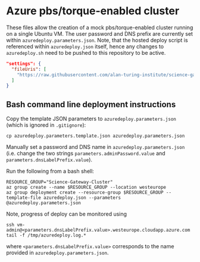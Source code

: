 # Azure pbs/torque-enabled cluster

These files allow the creation of a mock pbs/torque-enabled cluster running on a single Ubuntu VM. The user password and DNS prefix are currently set within `azuredeploy.parameters.json`. Note, that the hosted deploy script is referenced within `azuredeploy.json` itself, hence any changes to `azuredeploy.sh` need to be pushed to this repository to be active.

```json
"settings": {
  "fileUris": [
    "https://raw.githubusercontent.com/alan-turing-institute/science-gateway-cluster/master/blue/vm/azuredeploy.sh"
  ]
}
```

## Bash command line deployment instructions

Copy the template JSON parameters to `azuredeploy.parameters.json` (which is ignored in `.gitignore`):

```shell
cp azuredeploy.parameters.template.json azuredeploy.parameters.json
```

Manually set a password and DNS name in `azuredeploy.parameters.json` (i.e. change the two strings `parameters.adminPassword.value` and `parameters.dnsLabelPrefix.value`).

Run the following from a bash shell:

```shell
RESOURCE_GROUP="Science-Gateway-Cluster"
az group create --name $RESOURCE_GROUP --location westeurope
az group deployment create --resource-group $RESOURCE_GROUP --template-file azuredeploy.json --parameters @azuredeploy.parameters.json
```

Note, progress of deploy can be monitored using

```shell
ssh vm-admin@<parameters.dnsLabelPrefix.value>.westeurope.cloudapp.azure.com
tail -f /tmp/azuredeploy.log.*
```

where `<parameters.dnsLabelPrefix.value>` corresponds to the name provided in `azuredeploy.parameters.json`.